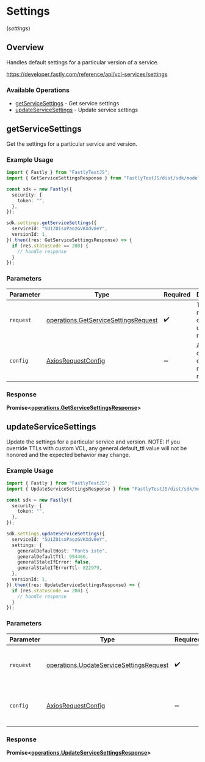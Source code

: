 # Settings
(*settings*)

## Overview

Handles default settings for a particular version of a service.

<https://developer.fastly.com/reference/api/vcl-services/settings>
### Available Operations

* [getServiceSettings](#getservicesettings) - Get service settings
* [updateServiceSettings](#updateservicesettings) - Update service settings

## getServiceSettings

Get the settings for a particular service and version.

### Example Usage

```typescript
import { Fastly } from "FastlyTestJS";
import { GetServiceSettingsResponse } from "FastlyTestJS/dist/sdk/models/operations";

const sdk = new Fastly({
  security: {
    token: "",
  },
});

sdk.settings.getServiceSettings({
  serviceId: "SU1Z0isxPaozGVKXdv0eY",
  versionId: 1,
}).then((res: GetServiceSettingsResponse) => {
  if (res.statusCode == 200) {
    // handle response
  }
});
```

### Parameters

| Parameter                                                                                    | Type                                                                                         | Required                                                                                     | Description                                                                                  |
| -------------------------------------------------------------------------------------------- | -------------------------------------------------------------------------------------------- | -------------------------------------------------------------------------------------------- | -------------------------------------------------------------------------------------------- |
| `request`                                                                                    | [operations.GetServiceSettingsRequest](../../models/operations/getservicesettingsrequest.md) | :heavy_check_mark:                                                                           | The request object to use for the request.                                                   |
| `config`                                                                                     | [AxiosRequestConfig](https://axios-http.com/docs/req_config)                                 | :heavy_minus_sign:                                                                           | Available config options for making requests.                                                |


### Response

**Promise<[operations.GetServiceSettingsResponse](../../models/operations/getservicesettingsresponse.md)>**


## updateServiceSettings

Update the settings for a particular service and version. NOTE: If you override TTLs with custom VCL, any general.default_ttl value will not be honored and the expected behavior may change.


### Example Usage

```typescript
import { Fastly } from "FastlyTestJS";
import { UpdateServiceSettingsResponse } from "FastlyTestJS/dist/sdk/models/operations";

const sdk = new Fastly({
  security: {
    token: "",
  },
});

sdk.settings.updateServiceSettings({
  serviceId: "SU1Z0isxPaozGVKXdv0eY",
  settings: {
    generalDefaultHost: "Pants iste",
    generalDefaultTtl: 994466,
    generalStaleIfError: false,
    generalStaleIfErrorTtl: 822979,
  },
  versionId: 1,
}).then((res: UpdateServiceSettingsResponse) => {
  if (res.statusCode == 200) {
    // handle response
  }
});
```

### Parameters

| Parameter                                                                                          | Type                                                                                               | Required                                                                                           | Description                                                                                        |
| -------------------------------------------------------------------------------------------------- | -------------------------------------------------------------------------------------------------- | -------------------------------------------------------------------------------------------------- | -------------------------------------------------------------------------------------------------- |
| `request`                                                                                          | [operations.UpdateServiceSettingsRequest](../../models/operations/updateservicesettingsrequest.md) | :heavy_check_mark:                                                                                 | The request object to use for the request.                                                         |
| `config`                                                                                           | [AxiosRequestConfig](https://axios-http.com/docs/req_config)                                       | :heavy_minus_sign:                                                                                 | Available config options for making requests.                                                      |


### Response

**Promise<[operations.UpdateServiceSettingsResponse](../../models/operations/updateservicesettingsresponse.md)>**

